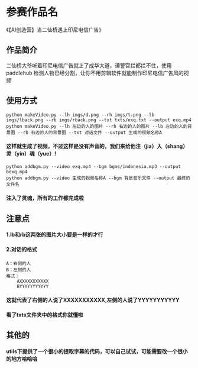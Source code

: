 # 参赛作品名
《【AI创造营】当二仙桥遇上印尼电信广告》
## 作品简介
二仙桥大爷听着印尼电信广告就上了成华大道，谭警官拦都拦不住，使用paddlehub 检测人物已经分割，让你不用剪辑软件就能制作印尼电信广告风的视频
## 使用方式
```
python makeVideo.py --lh imgs/d.png --rh imgs/t.png --lb imgs/lback.png --rb imgs/rback.png --txt txts/exq.txt --output exq.mp4
python makeVideo.py --lh 左边的人的图片 --rh 右边的人的图片 --lb 左边的人的背景图 --rb 右边的人的背景图 --txt 对话文件 --output 生成的视频名称A
```


#### 这样就生成了视频，不过这样是没有声音的，我们来给他注（jia）入（shang）灵（yin）魂（yue）!
```
python addbgm.py --video exq.mp4 --bgm bgms/indonesia.mp3 --output bexq.mp4
python addbgm.py --video 生成的视频名称A --bgm 背景音乐文件 --output 最终的文件名
```

#### 注入了灵魂，所有的工作都完成啦

## 注意点
#### 1.lb和rb这两张的图片大小要是一样的才行   
#### 2.对话的格式
    A：右侧的人
    B：左侧的人
    格式：
        AXXXXXXXXXXX
        BYYYYYYYYYYY
####    这就代表了右侧的人说了XXXXXXXXXXX,左侧的人说了YYYYYYYYYYY
####    看了txts文件夹中的格式你就懂啦


## 其他的
#### utils下提供了一个很小的提取字幕的代码，可以自己试试，可能需要改一个很小的地方哈哈哈
